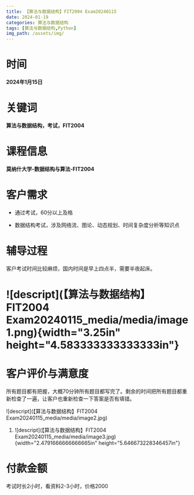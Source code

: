 ```yaml
---
title: 【算法与数据结构】FIT2004 Exam20240115
date: 2024-01-19
categories: 算法与数据结构
tags: [算法与数据结构,Python]
img_path: /assets/img/
---
```



时间
====

**2024年1月15日**

关键词
======

**算法与数据结构，考试，FIT2004**

课程信息
========

**莫纳什大学-数据结构与算法-FIT2004**

客户需求
========

-   通过考试，60分以上及格

-   数据结构考试，涉及网络流、图论、动态规划、时间复杂度分析等知识点

辅导过程
========

客户考试时间比较麻烦，国内时间是早上四点半，需要半夜起床。

![descript](【算法与数据结构】FIT2004 Exam20240115_media/media/image1.png){width="3.25in" height="4.583333333333333in"}
=======================================================================================================================

客户评价与满意度
================

所有题目都有把握，大概70分钟所有题目都写完了。剩余的时间把所有题目都重新检查了一遍，让客户也重新检查一下答案是否有填错。

![descript](【算法与数据结构】FIT2004 Exam20240115_media/media/image2.jpg)

1.  ![descript](【算法与数据结构】FIT2004 Exam20240115_media/media/image3.jpg){width="2.4791666666666665in"
    height="5.646673228346457in"}

付款金额
========

考试时长2小时，看资料2-3小时，价格2000

